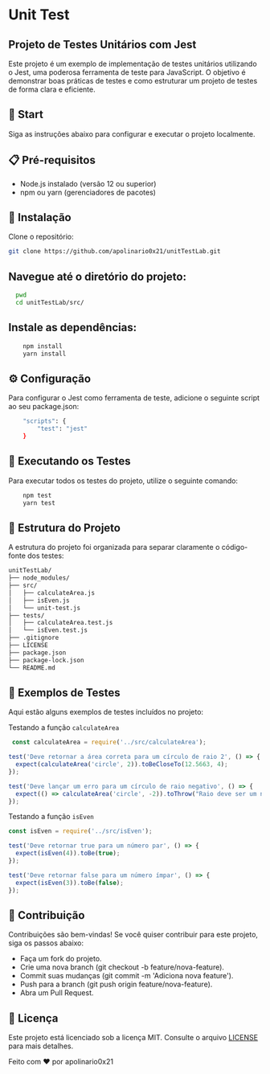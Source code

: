# Unit Test

## Projeto de Testes Unitários com Jest
<p>Este projeto é um exemplo de implementação de testes unitários utilizando o Jest, uma poderosa ferramenta de teste para JavaScript. O objetivo é demonstrar boas práticas de testes e como estruturar um projeto de testes de forma clara e eficiente.</p>

## 🚀 Start
<p>Siga as instruções abaixo para configurar e executar o projeto localmente.</p>

## 📋 Pré-requisitos
- Node.js instalado (versão 12 ou superior)
- npm ou yarn (gerenciadores de pacotes)

## 🔧 Instalação
Clone o repositório:
   ```bash
   git clone https://github.com/apolinario0x21/unitTestLab.git
   ```

## Navegue até o diretório do projeto:
```bash
  pwd
  cd unitTestLab/src/
```

## Instale as dependências:
```bash
    npm install
    yarn install
```

## ⚙️ Configuração
Para configurar o Jest como ferramenta de teste, adicione o seguinte script ao seu package.json:

```bash
    "scripts": {
        "test": "jest"
    }
```

## 🧪 Executando os Testes
Para executar todos os testes do projeto, utilize o seguinte comando:
```bash
    npm test
    yarn test
```

## 📂 Estrutura do Projeto
A estrutura do projeto foi organizada para separar claramente o código-fonte dos testes:

```bash
unitTestLab/
├── node_modules/
├── src/
│   ├── calculateArea.js
│   ├── isEven.js
│   └── unit-test.js
├── tests/
│   ├── calculateArea.test.js
│   └── isEven.test.js
├── .gitignore
├── LICENSE
├── package.json
├── package-lock.json
└── README.md
```

## 📝 Exemplos de Testes
Aqui estão alguns exemplos de testes incluídos no projeto:

Testando a função ```calculateArea```

```javascript
 const calculateArea = require('../src/calculateArea');

test('Deve retornar a área correta para um círculo de raio 2', () => {
  expect(calculateArea('circle', 2)).toBeCloseTo(12.5663, 4);
});

test('Deve lançar um erro para um círculo de raio negativo', () => {
  expect(() => calculateArea('circle', -2)).toThrow("Raio deve ser um número positivo");
});
```

Testando a função ```isEven```
```javascript
const isEven = require('../src/isEven');

test('Deve retornar true para um número par', () => {
  expect(isEven(4)).toBe(true);
});

test('Deve retornar false para um número ímpar', () => {
  expect(isEven(3)).toBe(false);
});
```

## 🤝 Contribuição
Contribuições são bem-vindas! Se você quiser contribuir para este projeto, siga os passos abaixo:

- Faça um fork do projeto.
- Crie uma nova branch (git checkout -b feature/nova-feature).
- Commit suas mudanças (git commit -m 'Adiciona nova feature').
- Push para a branch (git push origin feature/nova-feature).
- Abra um Pull Request.

## 📄 Licença
Este projeto está licenciado sob a licença MIT. Consulte o arquivo [LICENSE](https://github.com/apolinario0x21/unitTestLab/blob/main/LICENSE) para mais detalhes.

Feito com ❤️ por apolinario0x21
